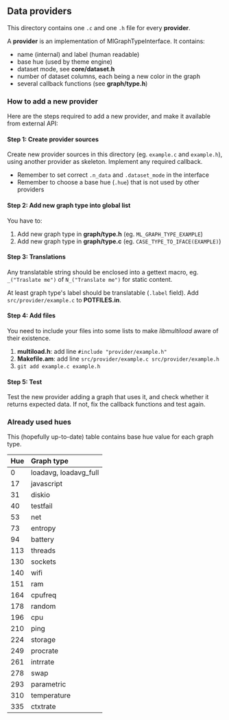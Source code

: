 ## Data providers

This directory contains one `.c` and one `.h` file for every **provider**.

A **provider** is an implementation of MlGraphTypeInterface. It contains:

- name (internal) and label (human readable)
- base hue (used by theme engine)
- dataset mode, see **core/dataset.h**
- number of dataset columns, each being a new color in the graph
- several callback functions (see **graph/type.h**)


### How to add a new provider

Here are the steps required to add a new provider, and make it available from
external API:

#### Step 1: Create provider sources

Create new provider sources in this directory (eg. `example.c` and `example.h`),
using another provider as skeleton. Implement any required callback.

- Remember to set correct `.n_data` and `.dataset_mode` in the interface
- Remember to choose a base hue (`.hue`) that is not used by other providers


#### Step 2: Add new graph type into global list

You have to:

1. Add new graph type in **graph/type.h** (eg. `ML_GRAPH_TYPE_EXAMPLE`)
2. Add new graph type in **graph/type.c** (eg. `CASE_TYPE_TO_IFACE(EXAMPLE)`)

#### Step 3: Translations

Any translatable string should be enclosed into a gettext macro, eg. `_("Traslate me")`
of `N_("Translate me")` for static content.

At least graph type's label should be translatable (`.label` field).
Add `src/provider/example.c` to **POTFILES.in**.

#### Step 4: Add files

You need to include your files into some lists to make *libmultiload* aware of
their existence.

1. **multiload.h**: add line `#include "provider/example.h"`
2. **Makefile.am**: add line `src/provider/example.c src/provider/example.h`
3. `git add example.c example.h`

#### Step 5: Test

Test the new provider adding a graph that uses it, and check whether it returns
expected data. If not, fix the callback functions and test again.


### Already used hues

This (hopefully up-to-date) table contains base hue value for each graph type.

| Hue  | Graph type                     |
| :--- | :----------------------------- |
| 0    | loadavg, loadavg_full          |
| 17   | javascript                     |
| 31   | diskio                         |
| 40   | testfail                       |
| 53   | net                            |
| 73   | entropy                        |
| 94   | battery                        |
| 113  | threads                        |
| 130  | sockets                        |
| 140  | wifi                           |
| 151  | ram                            |
| 164  | cpufreq                        |
| 178  | random                         |
| 196  | cpu                            |
| 210  | ping                           |
| 224  | storage                        |
| 249  | procrate                       |
| 261  | intrrate                       |
| 278  | swap                           |
| 293  | parametric                     |
| 310  | temperature                    |
| 335  | ctxtrate                       |
